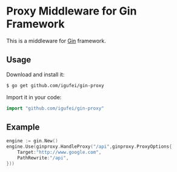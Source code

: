# Proxy Middleware for Gin Framework

This is a middleware for [Gin](https://github.com/gin-gonic/gin) framework.

## Usage

Download and install it:

```sh
$ go get github.com/igufei/gin-proxy
```

Import it in your code:

```go
import "github.com/igufei/gin-proxy"
```

## Example

```go
engine := gin.New()
engine.Use(ginproxy.HandleProxy("/api",ginproxy.ProxyOptions{
    Target:"http://www.google.com",
    PathRewrite:"/api",
}))
